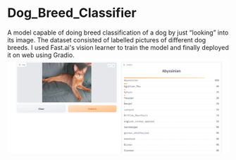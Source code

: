 # Dog_Breed_Classifier

A model capable of doing breed classification of a dog by just “looking” into its image. The dataset consisted of labelled pictures of different dog breeds. I used Fast.ai's vision learner to train the model and finally deployed it on web using Gradio.
![](https://github.com/abdullahshahzadkhan/Dog_Breed_Classifier/blob/main/images/Screenshot%20(67).png)

